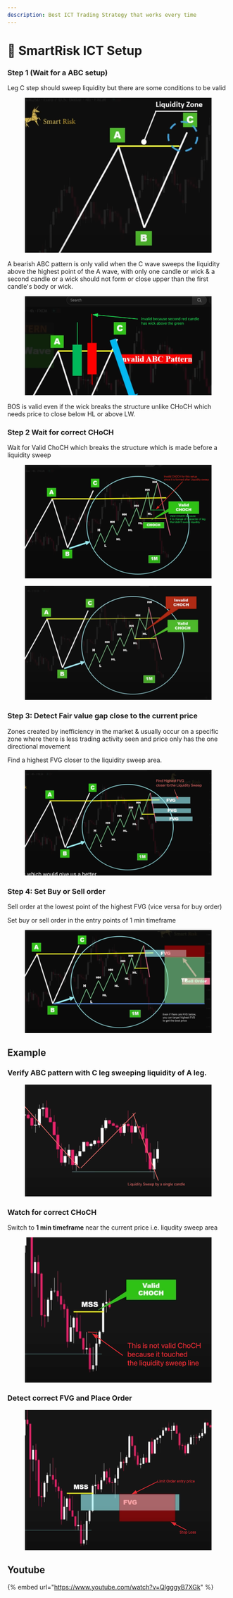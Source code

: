 ```yaml
---
description: Best ICT Trading Strategy that works every time
---
```


# 🏇 SmartRisk ICT Setup

### Step 1 (Wait for a ABC setup)

Leg C step should sweep liquidity but there are some conditions to be valid

<figure><img src=".gitbook/assets/image (5).png" alt=""><figcaption></figcaption></figure>

A bearish ABC pattern is only valid when the C wave sweeps the liquidity above the highest point of the A wave, with only one candle or wick & a second candle or a wick should not form or close upper than the first candle's body or wick.

<figure><img src=".gitbook/assets/image (10).png" alt=""><figcaption></figcaption></figure>

BOS is valid even if the wick breaks the structure unlike CHoCH which needs price to close below HL or above LW.



### Step 2 Wait for correct CHoCH

Wait for Valid ChoCH which breaks the structure which is made before a liquidity sweep

<figure><img src=".gitbook/assets/image (6).png" alt=""><figcaption></figcaption></figure>

<figure><img src=".gitbook/assets/image (9).png" alt=""><figcaption></figcaption></figure>

### Step 3: Detect Fair value gap close to the current price

Zones created by inefficiency in the market & usually occur on a specific zone where there is less trading activity seen and price only has the one directional movement

Find a highest FVG closer to the liquidity sweep area.

<figure><img src=".gitbook/assets/image (11).png" alt=""><figcaption></figcaption></figure>

### Step 4: Set Buy or Sell order&#x20;

Sell order at the lowest point of the highest FVG (vice versa for buy order)

Set buy or sell order in the entry points of 1 min timeframe

<figure><img src=".gitbook/assets/image.png" alt=""><figcaption></figcaption></figure>

## Example

### Verify ABC pattern with C leg sweeping liquidity of A leg.

<figure><img src=".gitbook/assets/image (4).png" alt=""><figcaption></figcaption></figure>

### Watch for correct CHoCH

Switch to **1 min timeframe** near the current price i.e. liqudity sweep area

<figure><img src=".gitbook/assets/image (2).png" alt=""><figcaption></figcaption></figure>

### Detect correct FVG and Place Order

<figure><img src=".gitbook/assets/image (1).png" alt=""><figcaption></figcaption></figure>

## Youtube

{% embed url="https://www.youtube.com/watch?v=QlgggyB7XGk" %}
